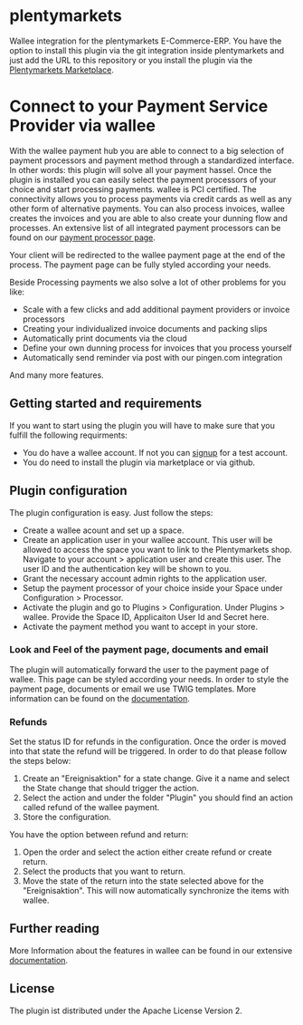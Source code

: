 # plentymarkets
Wallee integration for the plentymarkets E-Commerce-ERP. You have the option to install this plugin 
via the git integration inside plentymarkets and just add the URL to this repository
or you install the plugin via the [Plentymarkets Marketplace](https://app-wallee.com/en/processors).


# Connect to your Payment Service Provider via wallee
 
With the wallee payment hub you are able to connect to a big selection of payment processors and payment
method through a standardized interface. In other words: this plugin will solve all your payment hassel. 
Once the plugin is installed you can easily select the payment processors of your choice and start 
processing payments.  wallee is PCI certified. The connectivity allows you to process payments via credit cards as well as 
any other form of alternative payments. You can also process invoices, 
wallee creates the invoices and you are able to also create your dunning flow and processes. 
An extensive list of all integrated payment processors can be found on our [payment processor page](https://marketplace.plentymarkets.com/).
 
Your client will be redirected to the wallee payment page at the end of the process. The payment page can be fully styled according your needs.

Beside Processing payments we also solve a lot of other problems for you like:

* Scale with a few clicks and add additional payment providers or invoice processors
* Creating your individualized invoice documents and packing slips
* Automatically print documents via the cloud
* Define your own dunning process for invoices that you process yourself
* Automatically send reminder via post with our pingen.com integration

And many more features.


## Getting started and requirements
 
If you want to start using the plugin you will have to make sure that you fulfill the following requirments:

* You do have a wallee account. If not you can [signup](https://app-wallee.com/user/signup) for a test account.
* You do need to install the plugin via marketplace or via github.

 
## Plugin configuration
 
 The plugin configuration is easy. Just follow the steps:

* Create a wallee acount and set up a space. 
* Create an application user in your wallee account. This user will be allowed to access the space you want to link to the Plentymarkets shop. Navigate to your account > application user and create this user. The user ID and the authentication key will be shown to you. 
* Grant the necessary account admin rights to the application user.
* Setup the payment processor of your choice inside your Space under Configuration > Processor.
* Activate the plugin and go to Plugins > Configuration. Under Plugins > wallee. Provide the Space ID,
Applicaiton User Id and Secret here. 
* Activate the payment method you want to accept in your store.

 
### Look and Feel of the payment page, documents and email
 
The plugin will automatically forward the user to the payment page of wallee. This page can be styled 
according your needs. In order to style the payment page, documents or email we use TWIG templates. More information can 
be found on the [documentation](https://app-wallee.com/en/doc/document-handling).
 
### Refunds
 
Set the status ID for refunds in the configuration. Once the order is moved into that state the refund will be triggered. 
In order to do that please follow the steps below:

1. Create an "Ereignisaktion" for a state change. Give it a name and select the State change that should trigger the action.
2. Select the action and under the folder "Plugin" you should find an action called refund of the wallee payment.
3. Store the configuration.

You have the option between refund and return:

1. Open the order and select the action either create refund or create return.
2. Select the products that you want to return.
3. Move the state of the return into the state selected above for the "Ereignisaktion". This will now automatically synchronize
the items with wallee.


## Further reading

More Information about the features in wallee can be found in our extensive [documentation](https://app-wallee.com/en/doc).
 
## License
 
The plugin ist distributed under the Apache License Version 2.